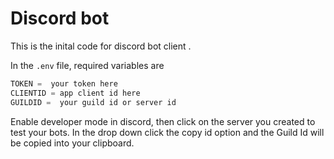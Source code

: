 # Discord bot

This is the inital code for discord bot client .

In the `.env` file, required variables are
```javascript
TOKEN =  your token here
CLIENTID = app client id here
GUILDID =  your guild id or server id
```

Enable developer mode in discord, then click on the server you created to test your bots. In the drop down click the copy id option and the Guild Id will be copied into your clipboard.

